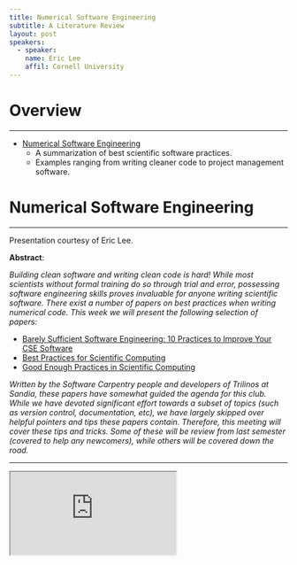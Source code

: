 ```yaml
---
title: Numerical Software Engineering
subtitle: A Literature Review
layout: post
speakers:
  - speaker:
    name: Eric Lee
    affil: Cornell University
---
```


# Overview
--------------------------------------------------------------------------------
- [Numerical Software Engineering](#numerical-software-engineering)
    - A summarization of best scientific software practices.
    - Examples ranging from writing cleaner code to project management software. 

# Numerical Software Engineering
--------------------------------------------------------------------------------

Presentation courtesy of Eric Lee.

**Abstract**:

_Building clean software and writing clean code is hard! While most scientists
without formal training do so through trial and error, possessing software
engineering skills proves invaluable for anyone writing scientific software.
There exist a number of papers on best practices when writing numerical code.
This week we will present the following selection of papers:_

- [Barely Sufficient Software Engineering: 10 Practices to Improve Your CSE Software][sandia]
- [Best Practices for Scientific Computing][bpsc]
- [Good Enough Practices in Scientific Computing][gepsc]

_Written by the Software Carpentry people and developers of Trilinos at Sandia,
these papers have somewhat guided the agenda for this club. While we have
devoted significant effort towards a subset of topics (such as version control,
documentation, etc), we have largely skipped over helpful pointers and tips
these papers contain. Therefore, this meeting will cover these tips and tricks.
Some of these will be review from last semester (covered to help any newcomers),
while others will be covered down the road._

[sandia]: http://www.sandia.gov/~maherou/docs/BarelySufficientSoftwareEngineering.pdf
[bpsc]:   https://arxiv.org/abs/1210.0530
[gepsc]:  https://arxiv.org/abs/1609.00037

--------------------------------------------------------------------------------

<div class="embed-responsive embed-responsive-16by9">
  <iframe class="embed-responsive-item" src="https://docs.google.com/presentation/d/1qVEqRSdh_FmYcwYeal3L8aXywssMy1QHsYQFaxFusic/embed?start=false&loop=false&delayms=3000">
    <p>Your browser does not appear to support iframe elements.</p>
  </iframe>
</div>
